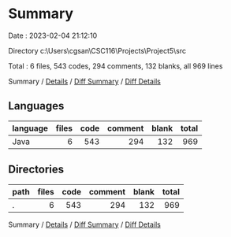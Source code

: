 # Summary

Date : 2023-02-04 21:12:10

Directory c:\\Users\\cgsan\\CSC116\\Projects\\Project5\\src

Total : 6 files,  543 codes, 294 comments, 132 blanks, all 969 lines

Summary / [Details](details.md) / [Diff Summary](diff.md) / [Diff Details](diff-details.md)

## Languages
| language | files | code | comment | blank | total |
| :--- | ---: | ---: | ---: | ---: | ---: |
| Java | 6 | 543 | 294 | 132 | 969 |

## Directories
| path | files | code | comment | blank | total |
| :--- | ---: | ---: | ---: | ---: | ---: |
| . | 6 | 543 | 294 | 132 | 969 |

Summary / [Details](details.md) / [Diff Summary](diff.md) / [Diff Details](diff-details.md)